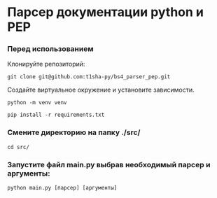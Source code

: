 # Парсер документации python и PEP

### Перед использованием
Клонируйте репозиторий:
```
git clone git@github.com:t1sha-py/bs4_parser_pep.git
```

Создайте виртуальное окружение и установите зависимости.
```
python -m venv venv
```
```
pip install -r requirements.txt
```
### Смените директорию на папку ./src/
```
cd src/
```
### Запустите файл main.py выбрав необходимый парсер и аргументы:
```
python main.py [парсер] [аргументы]
```